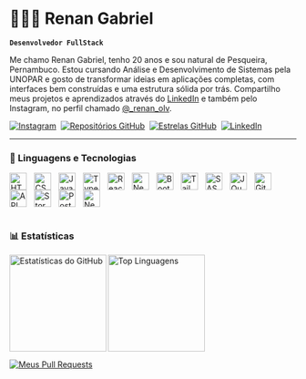 # 👨🏻‍💻 Renan Gabriel

**`Desenvolvedor FullStack`**

Me chamo Renan Gabriel, tenho 20 anos e sou natural de Pesqueira, Pernambuco. Estou cursando Análise e Desenvolvimento de Sistemas pela UNOPAR e gosto de transformar ideias em aplicações completas, com interfaces bem construídas e uma estrutura sólida por trás. Compartilho meus projetos e aprendizados através do [LinkedIn](https://www.linkedin.com/in/renan-gabriel-2594702a4/) e também pelo Instagram, no perfil chamado [@_renan_olv](https://www.instagram.com/_renan_olv/).

<p align="left" style="display: flex; flex-wrap: wrap; gap: 8px;">
  <a href="https://www.instagram.com/_renan_olv/">
    <img 
      alt="Instagram" 
      title="Me siga no Instagram" 
      src="https://img.shields.io/badge/Instagram-15k-FB3958?style=for-the-badge&logo=instagram&logoColor=white&labelColor=E4405F"
    />
  </a>
  
  <a href="https://github.com/renelps?tab=repositories">
    <img 
      alt="Repositórios GitHub" 
      title="Meus repositórios públicos" 
      src="https://img.shields.io/badge/Repositórios-21-6e40c9?style=for-the-badge&logo=github&logoColor=white"
    />
  </a>

  <a href="https://github.com/renelps?tab=stars">
    <img 
      alt="Estrelas GitHub" 
      title="Total de estrelas no GitHub" 
      src="https://custom-icon-badges.demolab.com/github/stars/renelps?color=55960c&style=for-the-badge&labelColor=488207&logo=star&label=Estrelas"
    />
  </a>

  <a href="https://www.linkedin.com/in/renan-gabriel-2594702a4/">
    <img 
      alt="LinkedIn" 
      title="Conecte-se comigo no LinkedIn" 
      src="https://custom-icon-badges.demolab.com/badge/LinkedIn-Conecte--se-0A66C2?style=for-the-badge&logo=linkedin&logoColor=white&labelColor=0A66C2"
    />
  </a>
</p>

---

### 🤖 Linguagens e Tecnologias

<img 
    align="left" 
    alt="HTML"
    title="HTML" 
    width="30px" 
    style="padding-right: 10px;" 
    src="https://cdn.jsdelivr.net/gh/devicons/devicon@latest/icons/html5/html5-original.svg" 
/>
<img 
    align="left" 
    alt="CSS" 
    title="CSS"
    width="30px" 
    style="padding-right: 10px;" 
    src="https://cdn.jsdelivr.net/gh/devicons/devicon@latest/icons/css3/css3-original.svg" 
/>
<img 
    align="left" 
    alt="JavaScript" 
    title="JavaScript"
    width="30px" 
    style="padding-right: 10px;" 
    src="https://cdn.jsdelivr.net/gh/devicons/devicon@latest/icons/javascript/javascript-original.svg" 
/>
<img 
    align="left" 
    alt="TypeScript"
    title="TypeScript" 
    width="30px" 
    style="padding-right: 10px;" 
    src="https://cdn.jsdelivr.net/gh/devicons/devicon@latest/icons/typescript/typescript-original.svg" 
/>
<img 
    align="left" 
    alt="React"
    title="React" 
    width="30px" 
    style="padding-right: 10px;" 
    src="https://cdn.jsdelivr.net/gh/devicons/devicon@latest/icons/react/react-original.svg" 
/>
<img 
    align="left" 
    alt="Next.js" 
    title="Next.js"
    width="30px" 
    style="padding-right: 10px;" 
    src="https://cdn.jsdelivr.net/gh/devicons/devicon@latest/icons/nextjs/nextjs-original.svg" 
/>
<img 
    align="left" 
    alt="Bootstrap"
    title="Bootstrap" 
    width="30px" 
    style="padding-right: 10px;" 
    src="https://cdn.jsdelivr.net/gh/devicons/devicon@latest/icons/bootstrap/bootstrap-original.svg" 
/>
<img 
    align="left" 
    alt="Tailwind" 
    title="Tailwind"
    width="30px" 
    style="padding-right: 10px;" 
    src="https://cdn.jsdelivr.net/gh/devicons/devicon@latest/icons/tailwindcss/tailwindcss-original.svg" 
/>
<img 
    align="left" 
    alt="SASS" 
    title="SASS"
    width="30px" 
    style="padding-right: 10px;" 
    src="https://cdn.jsdelivr.net/gh/devicons/devicon@latest/icons/sass/sass-original.svg" 
/>
<img 
    align="left" 
    alt="JQuery" 
    title="JQuery"
    width="30px" 
    style="padding-right: 10px;" 
    src="https://cdn.jsdelivr.net/gh/devicons/devicon@latest/icons/jquery/jquery-original.svg" 
/>
<img 
    align="left" 
    alt="Git" 
    title="Git"
    width="30px" 
    style="padding-right: 10px;" 
    src="https://cdn.jsdelivr.net/gh/devicons/devicon@latest/icons/git/git-original.svg" 
/>
  <img 
    alt="NestJS"
    title="NestJS"
    width="30px"
    style="padding-right: 10px; vertical-align: middle;" 
    src="https://nestjs.com/img/logo-small.svg" 
  />
<img 
  align="left" 
  alt="API Rest"
  title="API Rest"
  width="30px"
  style="padding-right: 10px;" 
  src="https://cdn-icons-png.flaticon.com/512/4760/4760795.png" 
/>
<img 
  align="left" 
  alt="Storybook"
  title="Storybook" 
  width="30px" 
  style="padding-right: 10px;" 
  src="https://cdn.jsdelivr.net/gh/devicons/devicon/icons/storybook/storybook-original.svg" 
/>
<img 
    align="left" 
    alt="PostgreSQL" 
    title="PostgreSQL"
    width="30px" 
    style="padding-right: 10px;" 
    src="https://cdn.jsdelivr.net/gh/devicons/devicon@latest/icons/postgresql/postgresql-original.svg" 
/>
<br/>
<br/>

### 📊 Estatísticas
<p>
  <img 
    align="left" 
    alt="Estatísticas do GitHub" 
    height="170" 
    src="https://github-readme-stats.vercel.app/api?username=renelps&show_icons=true&theme=tokyonight&include_all_commits=true&locale=pt-br" 
  />

  <img 
    alt="Top Linguagens" 
    height="170" 
    src="https://github-readme-stats.vercel.app/api/top-langs/?username=renelps&theme=tokyonight&layout=compact&custom_title=Tecnologias&langs_count=9" 
  />
</p>

<p>
  <a href="https://github.com/pulls?q=is%3Apr+author%3Arenelps" target="_blank">
    <img 
      alt="Meus Pull Requests" 
      title="Veja todos os PRs que criei" 
      src="https://img.shields.io/badge/🔗%20Meus%20Pull%20Requests-acesse-blue?style=for-the-badge&logo=git&logoColor=white&labelColor=0d1117" 
    />
  </a>
</p>
